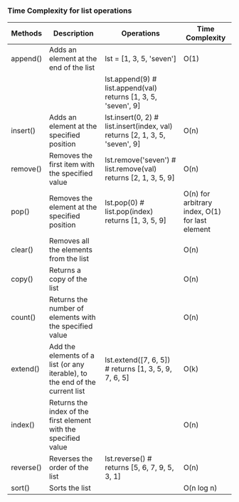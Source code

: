 <h3>Time Complexity for list operations</h3>

| **Methods** | **Description** | **Operations** | **Time Complexity** |
|-----------|------------------------------------------------------------------------------|------------------------------------------------------|---|
| append()  | Adds an element at the end of the list                                       | lst = [1, 3, 5, 'seven']                             |  O(1)  |
|           |                                                                              | lst.append(9) # list.append(val) returns [1, 3, 5, 'seven', 9]       | |
| insert()  | Adds an element at the specified position                                    | lst.insert(0, 2) # list.insert(index, val) returns [2, 1, 3, 5, 'seven', 9]  | O(n)  |
| remove()  | Removes the first item with the specified value                              | lst.remove('seven') # list.remove(val) returns [2, 1, 3, 5, 9]        | O(n)  |
| pop()     | Removes the element at the specified position                                | lst.pop(0) # list.pop(index) returns [1, 3, 5, 9]                    | O(n) for arbitrary index, O(1) for last element  |
| clear()   | Removes all the elements from the list                                       |   | O(n)  |
| copy()    | Returns a copy of the list                                                   |   | O(n)  |
| count()   | Returns the number of elements with the specified value                      |   | O(n) |
| extend()  | Add the elements of a list (or any iterable), to the end of the current list | lst.extend([7, 6, 5]) # returns [1, 3, 5, 9, 7, 6, 5]  | O(k)  |
| index()   | Returns the index of the first element with the specified value              |   | O(n)  |
| reverse() | Reverses the order of the list                                               | lst.reverse() # returns [5, 6, 7, 9, 5, 3, 1]  | O(n)  |
| sort()    | Sorts the list                                                               |   | O(n log n)  |
